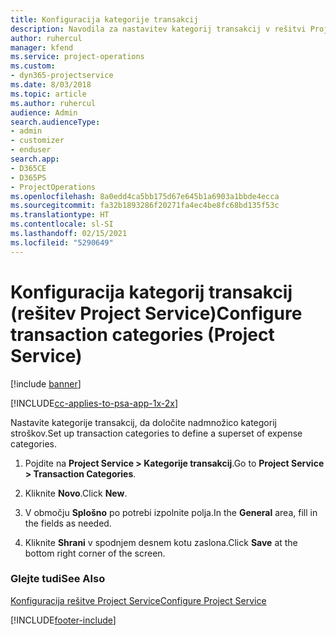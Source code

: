 ```yaml
---
title: Konfiguracija kategorije transakcij
description: Navodila za nastavitev kategorij transakcij v rešitvi Project Service
author: ruhercul
manager: kfend
ms.service: project-operations
ms.custom:
- dyn365-projectservice
ms.date: 8/03/2018
ms.topic: article
ms.author: ruhercul
audience: Admin
search.audienceType:
- admin
- customizer
- enduser
search.app:
- D365CE
- D365PS
- ProjectOperations
ms.openlocfilehash: 8a0edd4ca5bb175d67e645b1a6903a1bbde4ecca
ms.sourcegitcommit: fa32b1893286f20271fa4ec4be8fc68bd135f53c
ms.translationtype: HT
ms.contentlocale: sl-SI
ms.lasthandoff: 02/15/2021
ms.locfileid: "5290649"
---
```

# <a name="configure-transaction-categories-project-service"></a><span data-ttu-id="a9dbd-103">Konfiguracija kategorij transakcij (rešitev Project Service)</span><span class="sxs-lookup"><span data-stu-id="a9dbd-103">Configure transaction categories (Project Service)</span></span>

[!include [banner](../includes/psa-now-project-operations.md)]

[!INCLUDE[cc-applies-to-psa-app-1x-2x](../includes/cc-applies-to-psa-app-1x-2x.md)]

<span data-ttu-id="a9dbd-104">Nastavite kategorije transakcij, da določite nadmnožico kategorij stroškov.</span><span class="sxs-lookup"><span data-stu-id="a9dbd-104">Set up transaction categories to define a superset of expense categories.</span></span>  
  
1.  <span data-ttu-id="a9dbd-105">Pojdite na **Project Service > Kategorije transakcij**.</span><span class="sxs-lookup"><span data-stu-id="a9dbd-105">Go to **Project Service > Transaction Categories**.</span></span>  
  
2.  <span data-ttu-id="a9dbd-106">Kliknite **Novo**.</span><span class="sxs-lookup"><span data-stu-id="a9dbd-106">Click **New**.</span></span>  
  
3.  <span data-ttu-id="a9dbd-107">V območju **Splošno** po potrebi izpolnite polja.</span><span class="sxs-lookup"><span data-stu-id="a9dbd-107">In the **General** area, fill in the fields as needed.</span></span>  
  
4.  <span data-ttu-id="a9dbd-108">Kliknite **Shrani** v spodnjem desnem kotu zaslona.</span><span class="sxs-lookup"><span data-stu-id="a9dbd-108">Click **Save** at the bottom right corner of the screen.</span></span>  
  
### <a name="see-also"></a><span data-ttu-id="a9dbd-109">Glejte tudi</span><span class="sxs-lookup"><span data-stu-id="a9dbd-109">See Also</span></span>  
 [<span data-ttu-id="a9dbd-110">Konfiguracija rešitve Project Service</span><span class="sxs-lookup"><span data-stu-id="a9dbd-110">Configure Project Service</span></span>](../psa/configure.md)


[!INCLUDE[footer-include](../includes/footer-banner.md)]